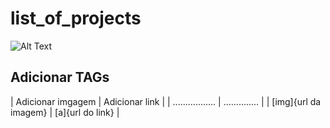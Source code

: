 # list_of_projects

![Alt Text](V2.gif)

## Adicionar TAGs
| Adicionar imgagem | Adicionar link |
| ................. | .............. |
| [img]{url da imagem} | [a]{url do link} |
 


                     
